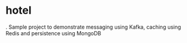 # hotel
. Sample project to demonstrate messaging using Kafka, caching using Redis and persistence using MongoDB
